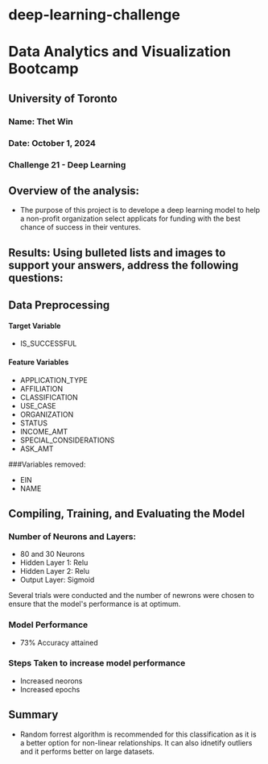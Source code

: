 # deep-learning-challenge

# Data Analytics and Visualization Bootcamp 
## University of Toronto
### Name: Thet Win
### Date: October 1, 2024
### Challenge 21 - Deep Learning 


## Overview of the analysis: 
 - The purpose of this project is to develope a deep learning model to help a non-profit organization select applicats for funding with the best chance of success in their ventures.

## Results: Using bulleted lists and images to support your answers, address the following questions:

## Data Preprocessing

#### Target Variable
 - IS_SUCCESSFUL

#### Feature Variables
- APPLICATION_TYPE
- AFFILIATION
- CLASSIFICATION
- USE_CASE
- ORGANIZATION
- STATUS
- INCOME_AMT
- SPECIAL_CONSIDERATIONS
- ASK_AMT

###Variables removed:
- EIN
- NAME

## Compiling, Training, and Evaluating the Model

### Number of Neurons and Layers:
  - 80 and 30 Neurons
  - Hidden Layer 1: Relu
  - Hidden Layer 2: Relu
  - Output Layer: Sigmoid

Several trials were conducted and the number of newrons were chosen to ensure that the model's performance is at optimum. 

### Model Performance
  - 73% Accuracy attained
  
### Steps Taken to increase model performance
  - Increased neorons 
  - Increased epochs

## Summary
  - Random forrest algorithm is recommended for this classification as it is a better option for non-linear relationships. It can also idnetify outliers and it  performs better on large datasets.
